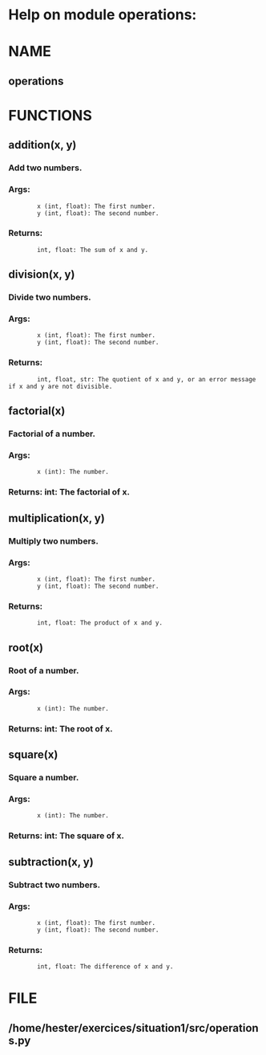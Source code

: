 # Help on module operations:

# NAME
##     operations

# FUNCTIONS
##     addition(x, y)
###         Add two numbers.
        
###         Args:
            x (int, float): The first number.
            y (int, float): The second number.
        
###         Returns:
            int, float: The sum of x and y.
    
##     division(x, y)
###         Divide two numbers.
        
###         Args:
            x (int, float): The first number.
            y (int, float): The second number.
        
###         Returns:
            int, float, str: The quotient of x and y, or an error message if x and y are not divisible.
    
##     factorial(x)
###         Factorial of a number.
        
###         Args:
            x (int): The number.
        
###         Returns: int: The factorial of x.
    
##     multiplication(x, y)
###         Multiply two numbers.
        
###         Args:
            x (int, float): The first number.
            y (int, float): The second number.
        
###         Returns:
            int, float: The product of x and y.
    
##     root(x)
###         Root of a number.
        
###         Args:
            x (int): The number.
        
###         Returns: int: The root of x.
    
##     square(x)
###         Square a number.
        
###         Args:
            x (int): The number.
        
###         Returns: int: The square of x.
    
##     subtraction(x, y)
###         Subtract two numbers.
        
###         Args:
            x (int, float): The first number.
            y (int, float): The second number.
        
###         Returns:
            int, float: The difference of x and y.

# FILE
##     /home/hester/exercices/situation1/src/operations.py
